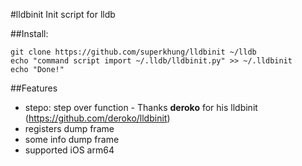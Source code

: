 #lldbinit
Init script for lldb

##Install: 
```
git clone https://github.com/superkhung/lldbinit ~/lldb
echo "command script import ~/.lldb/lldbinit.py" >> ~/.lldbinit
echo "Done!"
```

##Features
* stepo: step over function - Thanks **deroko** for his lldbinit (https://github.com/deroko/lldbinit)
* registers dump frame
* some info dump frame
* supported iOS arm64
